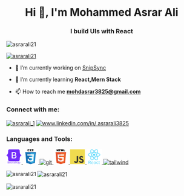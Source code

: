<h1 align="center">Hi 👋, I'm Mohammed Asrar Ali</h1>
<h3 align="center">I build UIs with React</h3>

<p align="left"> <img src="https://komarev.com/ghpvc/?username=asrarali21&label=Profile%20views&color=0e75b6&style=flat" alt="asrarali21" /> </p>

<p align="left"> <a href="https://github.com/ryo-ma/github-profile-trophy"><img src="https://github-profile-trophy.vercel.app/?username=asrarali21" alt="asrarali21" /></a> </p>

- 🔭 I’m currently working on [SnipSync](https://snipsync.netlify.app/)

- 🌱 I’m currently learning **React,Mern Stack**

- 📫 How to reach me **mohdasrar3825@gmail.com**

<h3 align="left">Connect with me:</h3>
<p align="left">
<a href="https://twitter.com/asrarali_1" target="blank"><img align="center" src="https://raw.githubusercontent.com/rahuldkjain/github-profile-readme-generator/master/src/images/icons/Social/twitter.svg" alt="asrarali_1" height="30" width="40" /></a>
<a href="https://linkedin.com/in/www.linkedin.com/in/ asrarali3825" target="blank"><img align="center" src="https://raw.githubusercontent.com/rahuldkjain/github-profile-readme-generator/master/src/images/icons/Social/linked-in-alt.svg" alt="www.linkedin.com/in/ asrarali3825" height="30" width="40" /></a>
</p>

<h3 align="left">Languages and Tools:</h3>
<p align="left"> <a href="https://getbootstrap.com" target="_blank" rel="noreferrer"> <img src="https://raw.githubusercontent.com/devicons/devicon/master/icons/bootstrap/bootstrap-plain-wordmark.svg" alt="bootstrap" width="40" height="40"/> </a> <a href="https://www.w3schools.com/css/" target="_blank" rel="noreferrer"> <img src="https://raw.githubusercontent.com/devicons/devicon/master/icons/css3/css3-original-wordmark.svg" alt="css3" width="40" height="40"/> </a> <a href="https://git-scm.com/" target="_blank" rel="noreferrer"> <img src="https://www.vectorlogo.zone/logos/git-scm/git-scm-icon.svg" alt="git" width="40" height="40"/> </a> <a href="https://www.w3.org/html/" target="_blank" rel="noreferrer"> <img src="https://raw.githubusercontent.com/devicons/devicon/master/icons/html5/html5-original-wordmark.svg" alt="html5" width="40" height="40"/> </a> <a href="https://developer.mozilla.org/en-US/docs/Web/JavaScript" target="_blank" rel="noreferrer"> <img src="https://raw.githubusercontent.com/devicons/devicon/master/icons/javascript/javascript-original.svg" alt="javascript" width="40" height="40"/> </a> <a href="https://reactjs.org/" target="_blank" rel="noreferrer"> <img src="https://raw.githubusercontent.com/devicons/devicon/master/icons/react/react-original-wordmark.svg" alt="react" width="40" height="40"/> </a> <a href="https://tailwindcss.com/" target="_blank" rel="noreferrer"> <img src="https://www.vectorlogo.zone/logos/tailwindcss/tailwindcss-icon.svg" alt="tailwind" width="40" height="40"/> </a> </p>

<p><img align="left" src="https://github-readme-stats.vercel.app/api/top-langs?username=asrarali21&show_icons=true&locale=en&layout=compact" alt="asrarali21" /></p>

<p>&nbsp;<img align="center" src="https://github-readme-stats.vercel.app/api?username=asrarali21&show_icons=true&locale=en" alt="asrarali21" /></p>

<p><img align="center" src="https://github-readme-streak-stats.herokuapp.com/?user=asrarali21&" alt="asrarali21" /></p>
